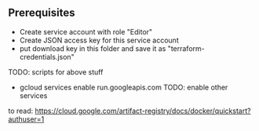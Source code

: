 ## Prerequisites
* Create service account with role "Editor"
* Create JSON access key for this service account
* put download key in this folder and save it as "terraform-credentials.json"

TODO: scripts for above stuff

* gcloud services enable run.googleapis.com
TODO: enable other services

to read:
https://cloud.google.com/artifact-registry/docs/docker/quickstart?authuser=1